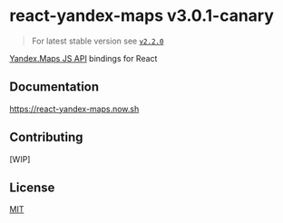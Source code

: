 # react-yandex-maps v3.0.1-canary

> For latest stable version see [`v2.2.0`][latest]

[Yandex.Maps JS API][ymaps-api] bindings for React

## Documentation

https://react-yandex-maps.now.sh

## Contributing

[WIP]

## License

[MIT](LICENSE)

[ymaps-api]:
  https://tech.yandex.com/maps/doc/jsapi/2.1/quick-start/index-docpage/
[latest]: https://github.com/gribnoysup/react-yandex-maps/tree/v2.2.0
